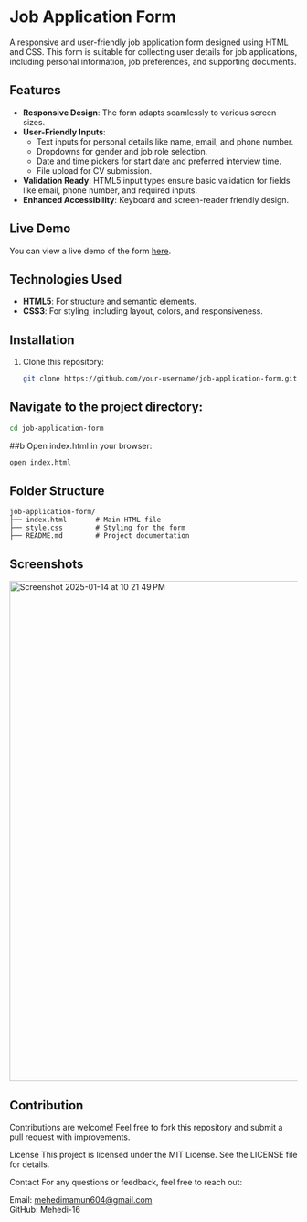 # Job Application Form

A responsive and user-friendly job application form designed using HTML and CSS. This form is suitable for collecting user details for job applications, including personal information, job preferences, and supporting documents.

## Features

- **Responsive Design**: The form adapts seamlessly to various screen sizes.
- **User-Friendly Inputs**:
  - Text inputs for personal details like name, email, and phone number.
  - Dropdowns for gender and job role selection.
  - Date and time pickers for start date and preferred interview time.
  - File upload for CV submission.
- **Validation Ready**: HTML5 input types ensure basic validation for fields like email, phone number, and required inputs.
- **Enhanced Accessibility**: Keyboard and screen-reader friendly design.

## Live Demo
You can view a live demo of the form [here](https://Mehedi-16.github.io/job-application-form/).

## Technologies Used

- **HTML5**: For structure and semantic elements.
- **CSS3**: For styling, including layout, colors, and responsiveness.

## Installation

1. Clone this repository:
   ```bash
   git clone https://github.com/your-username/job-application-form.git

## Navigate to the project directory:
```bash
cd job-application-form
```
##b Open index.html in your browser:
```bash
open index.html
```
## Folder Structure
```
job-application-form/
├── index.html       # Main HTML file
├── style.css        # Styling for the form
├── README.md        # Project documentation
```

## Screenshots
<img width="875" alt="Screenshot 2025-01-14 at 10 21 49 PM" src="https://github.com/user-attachments/assets/f602df5c-7c9d-4854-8156-e3c3b1201668" />

## Contribution
Contributions are welcome! Feel free to fork this repository and submit a pull request with improvements.

License
This project is licensed under the MIT License. See the LICENSE file for details.

Contact
For any questions or feedback, feel free to reach out:

Email: mehedimamun604@gmail.com <br>
GitHub: Mehedi-16


